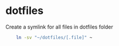 # dotfiles

Create a symlink for all files in dotfiles folder
```bash
    ln -sv "~/dotfiles/[.file]" ~
``` 
